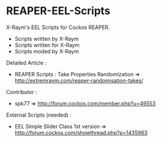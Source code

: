 REAPER-EEL-Scripts
==================

X-Raym's EEL Scripts for Cockos REAPER.
- Scripts written by X-Raym
- Scripts written for X-Raym
- Scripts moded by X-Raym

Detailed Article :
- REAPER Scripts : Take Properties Randomization => http://extremraym.com/reaper-randomisation-takes/

Contributor :
- spk77 => http://forum.cockos.com/member.php?u=49553

External Scripts (needed) :
- EEL Simple Slider Class 1st version => http://forum.cockos.com/showthread.php?p=1435963
